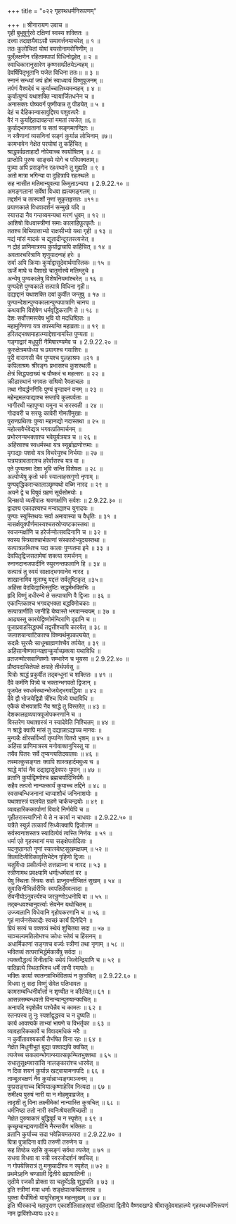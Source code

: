 +++
title = "०२२ गृहस्थधर्मनिरूपणम्"

+++
॥ श्रीनारायण उवाच ॥  
गृही बुभूषुर्गुरवे दक्षिणां स्वस्य शक्तितः ॥  
दत्त्वा तदाज्ञयैवाऽसौ समावर्त्तनमाचरेत् ॥ १ ॥  
ततः कुलोचितां योषां वयसोनामरोगिणीम् ॥  
पुल्ँलक्षणेन रहितामपापां विधिनोद्वहेत् ॥ २ ॥  
स्वाधिकारानुसारेण कृष्णसम्प्रीतयेऽन्वहम् ॥  
देवर्षिपितृभूतानि यजेत विधिना ततः॥ ॥ ३ ॥  
स्नानं सन्ध्यां जपं होमं स्वाध्यायं विष्णुपूजनम् ॥  
तर्पणं वैश्वदेवं च कुर्याच्चातिथ्यमन्वहम् ॥ ४ ॥  
कुर्यात्पुण्यं यथाशक्ति न्यायार्जितधनेन च ॥  
अनासक्तः पोष्यवर्गं पुष्णीयान्न तु पीडयेत् ॥ ५ ॥  
देहं च दैहिकान्वासावुद्दिश्य पशुवत्परैः ॥  
वैरं न कुर्याद्देहादावहन्तां ममतां त्यजेत् ॥६॥  
कुर्याद्भागवतानां च सतां सङ्गमतन्द्रितः ॥  
न स्त्रैणानां व्यसनिनां सङ्गं कुर्यान्न लोभिनाम् ॥७॥  
कामभावेन नेक्षेत परयोषां तु कर्हिचित् ॥  
श्राद्धपर्वव्रताहादौ नोपेयाच्च स्वयोषितम् ॥ ८ ॥  
प्राप्तोपि पुरुषः साङ्ख्ये योगे च परिपक्वताम्॥  
पुत्र्या अपि प्रसङ्गेन रहःस्थाने तु मुह्यति ॥ ९ ॥  
अतो मात्रा भगिन्या वा दुहित्रापि रहःस्थले ॥  
सह नासीत मतिमान्युवत्या किमुताऽन्यया ॥ 2.9.22.१० ॥  
अमङ्गलानां सर्वेषां विधवा ह्यत्यमङ्गलम् ॥  
तद्दर्शनं च तत्स्पर्शो नॄणां सुकृतहृत्ततः ॥११॥  
प्रयाणकाले विधवादर्शनं सन्मुखे यदि ॥  
स्यात्तदा नैव गन्तव्यमन्यथा मरणं धुवम् ॥ १२ ॥  
आशिषो विधवास्त्रीणां समाः कालाहिफूत्कृतैः ॥  
ततश्च बिभियात्ताभ्यो राक्षसीभ्यो यथा गृही ॥ १३ ॥  
मद्यं मांसं मादकं च द्यूतादीन्दूरतस्त्यजेत् ॥  
न द्रोहं प्राणिमात्रस्य कुर्याद्वाचापि कर्हिचित् ॥ १४ ॥  
अवतारचरित्राणि शृणुयादन्वहं हरेः ॥  
सर्वा अपि क्रियाः कुर्याद्वासुदेवार्थमास्तिकः ॥ १५ ॥  
ऊर्जे माघे च वैशाखे चातुर्मास्ये मलिम्लुचे ॥  
अन्येषु पुण्यकालेषु विशेषनियमांश्चरेत् ॥ १६ ॥  
पुण्यदेशे पुण्यकाले सत्पात्रे विधिना गृही॥  
दद्याद्दानं यथाशक्ति दयां कुर्वीत जन्तुषु ॥ १७ ॥  
पुण्यान्देशान्पुण्यकालान्पुण्यपात्राणि चानघ ॥  
कथयामि विशेषेण धर्मवृद्धिकराणि ते ॥ १८ ॥  
देशः सर्वोत्तमस्त्वेष भुवि यो मदधिष्ठितः ॥  
महामुनिगणा यत्र तपस्यन्ति महाव्रताः॥ ॥ १९ ॥  
हरितद्भक्तमाहात्म्याद्देशानामस्ति पुण्यता ॥  
गङ्गाद्वारं मधुपुरी नैमिषारण्यमेव च ॥ 2.9.22.२० ॥  
कुरुक्षेत्रमयोध्या च प्रयागश्च गयाशिरः ॥  
पुरी वाराणसी चैव पुण्यश्च पुलहाश्रमः ॥२१ ॥  
कपिलाश्रमः श्रीरङ्गः प्रभासश्च कुशस्थली ॥  
क्षेत्रं सिद्धपदाख्यं च पौष्करं च महत्सरः ॥ २२ ॥  
क्रीडास्थानं भगवतः सश्रियो रैवताचलः ॥  
तथा गोवर्द्धनगिरिः पुण्यं वृन्दावनं वनम् ॥ २३ ॥  
महेन्द्रमलयाद्याश्च सप्तापि कुलपर्वताः ॥  
भागीरथी महापुण्या यमुना च सरस्वती ॥ २४ ॥  
गोदावरी च सरयूः कावेरी गोमतीमुखाः ॥  
पुराणप्रथिताः पुण्या महानद्यो नदास्तथा ॥ २५ ॥  
महोत्सवैर्भवेद्यत्र भगवत्प्रतिमार्चनम् ॥  
प्रभोरनन्यभक्ताश्च भवेयुर्यत्रयत्र च ॥ २६ ॥  
अहिंस्राश्च स्वधर्मस्था यत्र स्युर्ब्राह्मणोत्तमाः ॥  
मृगाद्याः पशवो यत्र विचरेयुश्च निर्भयाः ॥ २७ ॥  
यत्रयत्रावताराश्च हरेर्वासश्च यत्र वा ॥  
एते पुण्यतमा देशा भुवि सन्ति विशेषतः ॥ २८ ॥  
अल्पोप्येषु कृतो धर्मः स्यात्सहस्रगुणो नृणाम् ॥  
पुण्यवृद्धिकरान्कालाञ्छृण्वथो वच्मि नारद ॥ २९ ॥  
अयने द्वे च विषुवं ग्रहणं सूर्यसोमयोः ॥  
दिनक्षयो व्यतीपातः श्रवणर्क्षाणि सर्वशः ॥ 2.9.22.३० ॥  
द्वादश्य एकादश्यश्च मन्वाद्याश्च युगादयः ॥  
पुण्याः स्युस्तिथयः सर्वा अमावास्या च वैधृतिः ॥ ३१ ॥  
मासर्क्षयुक्पौर्णमास्यश्चतस्रोप्यष्टकास्तथा ॥  
स्वजन्मर्क्षाणि च हरेर्जन्मोत्सवदिनानि च ॥ ३२ ॥  
स्वस्य स्त्रियाश्चार्भकाणां संस्कारोभ्युदयस्तथा ॥  
सत्पात्रलब्धिश्च यदा कालाः पुण्यतमा इमे ॥ ३३ ॥  
देवपितृद्विजसतामेषां शक्त्या समर्चनम् ॥  
स्नानदानजपादीनि स्युरनन्तफलानि हि ॥ ३४ ॥  
सत्पात्रं तु स्वयं साक्षाद्भगवानेव नारद ॥  
शाखानामिव मूलाम्बु यद्दत्तं सर्वतुष्टिकृत् ॥३५॥  
अहिंसा वेदविद्याभिस्तुष्टिः सद्धर्मभक्तिभिः ॥  
हृदि विष्णुं दधीरन्ये ते सत्पात्राणि वै द्विजाः ॥ ३६ ॥  
एकान्तिकाश्च भगवद्भक्ता बद्धविमोचकाः ॥  
सत्पात्राणीति जानीहि येष्वास्ते भगवान्स्वयम् ॥ ३७ ॥  
आढ्यस्तु कारयेद्विष्णोर्मन्दिराणि दृढानि च ॥  
पूजाप्रवाहसिद्ध्यर्थं तद्वृत्तीश्चापि कारयेत् ॥ ३८ ॥  
जलाशयान्वाटिकाश्च विष्ण्वर्थमुपकल्पयेत् ॥  
सदन्नैः सुरसैः साधून्ब्राह्मणांश्चैव तर्पयेत् ॥ ३९ ॥  
अहिंसान्वैष्णवान्यज्ञान्कुर्याच्छक्त्या यथाविधि ॥  
व्रतजन्मोत्सवान्विष्णोः सम्भारेण च भूयसा ॥ 2.9.22.४० ॥  
प्रौष्ठपदासितेपक्षे क्षयाहे तीर्थपर्वसु ॥  
पित्रोः श्राद्धं प्रकुर्वीत तद्बन्धूनां च शक्तितः ॥ ४१ ॥  
दैवे कर्मणि पित्र्ये च भक्तान्भगवतो द्विजान् ॥  
पूजयेत स्वधर्मस्थान्भोजयेद्भगवद्धिया ॥ ४२ ॥  
दैवे द्वौ भोजयेद्विप्रौ त्रींश्च पित्र्ये यथाविधि ॥  
एकैकं वोभयत्रापि नैव श्राद्धे तु विस्तरेत् ॥ ४३ ॥  
देशकालद्रव्यपात्रपूजोपकरणानि च ॥  
विस्तरेण यथाशास्त्रं न स्यादेवेति निश्चितम् ॥ ४४ ॥  
न श्राद्धे क्वापि मांसं तु दद्यान्नाऽद्याच्च मानवः ॥  
मुन्यन्नैः क्षीरसर्पिर्भ्यां तृप्यन्ति पितरो भृशम् ॥ ४५ ॥  
अहिंसा प्राणिमात्रस्य मनोवाक्तनुभिस्तु या ॥  
तयैव पितरः सर्वे तृप्यन्त्यतिदयालवः ॥ ४६ ॥  
तस्मात्कुसङ्गतः क्वापि शास्त्रहार्दमबुध्य च ॥  
श्राद्धे मांसं नैव दद्याद्वासुदेवपरः पुमान् ॥ ४७ ॥  
व्रतानि कुर्याद्विष्णोश्च ब्रह्मचर्यादिभिर्यमैः ॥  
सहैव तत्परो नान्यत्कार्यं कुयाच्च तद्दिने ॥ ४८ ॥  
स्वसम्बन्धिजनानां चाप्याशौचं जनिनाशयोः ॥  
यथाशास्त्रं पालयेत ग्रहणे चार्कचन्द्रयोः ॥ ४९ ॥  
व्यावहारिककार्याणां विवादे निर्णयेपि च ॥  
गृहीतरास्त्यागिनो ये ते न कार्या न चाधवाः ॥ 2.9.22.५० ॥  
यत्रैते स्युर्न्न तत्कार्यं सिध्येत्क्वापि द्विजोत्तम ॥  
सर्वस्वनाशस्तत्र स्यादित्येवं त्वस्ति निर्णयः ॥ ५१ ॥  
धर्मा एते गृहस्थानां मया सङ्क्षेपतोदिताः ॥  
यदनुष्ठानतो नॄणां स्यात्स्वेष्टसुखमक्षयम् ॥ ५२ ॥  
शिलादिजीविकावृत्तिभेदेन गृहिणो द्विजाः ॥  
चतुर्विधाः प्रकीर्त्यन्ते तत्तन्नाम्ना च नारद ॥ ५३ ॥  
स्त्रीणामथ प्रवक्ष्यामि धर्मान्र्धर्मवतां वर ॥  
येषु स्थिताः स्त्रियः सर्वाः प्राप्नुवन्तीप्सितं सुखम् ॥ ५४ ॥  
सुवासिनीभिर्न्नारीभिः स्वपतिर्देववत्सदा ॥  
सेवनीयोऽनुवर्त्त्यश्च जरन्रुग्णोऽधनोपि वा ॥ ५५ ॥  
तद्बन्धवश्चानुवर्त्याः सेवनेन यथोचितम् ॥  
उज्ज्वलानि विधेयानि गृहोपकरणानि च ॥ ५६ ॥  
गृहं मार्जनसेकाद्यैः स्वच्छं कार्यं दिनेदिने ॥  
प्रियं सत्यं च वक्तव्यं स्थेयं शुचितया सदा ॥ ५७ ॥  
चाञ्चल्यमतिलोभश्च क्रोधः स्तेयं च हिंसनम् ॥  
अधार्मिकाणां सङ्गश्च वर्ज्यः स्त्रीणां तथा नृणाम् ॥ ५८ ॥  
भवितव्यं तत्पराभिर्द्धर्मकार्येषु सर्वदा ॥  
त्यक्त्वौद्धत्यं विनीताभिः स्थेयं जित्वेन्द्रियाणि च ॥ ५९ ॥  
पातिव्रत्ये स्थिताभिश्च धर्मे ताभी रमापतेः ॥  
भक्तिः कार्या स्वतन्त्राभिर्भवितव्यं न कुत्रचित् ॥ 2.9.22.६० ॥  
विधवा तु सदा विष्णुं सेवेत पतिभावतः ॥  
कामसम्बन्धिनीर्वार्त्ता न शृण्वीत न कीर्तयेत्॥ ६१ ॥  
आसन्नसम्बन्धवतो विनान्यान्पुरुषान्क्वचित् ॥  
अनापदि स्पृशेन्नैव पश्येन्नैव च कामतः ॥ ६२ ॥  
स्तनपस्य तु नुः स्पर्शाद्वृद्धस्य च न दुष्यति ॥  
कार्य आवश्यके ताभ्यां भाषणे च विभर्तृका ॥ ६३ ॥  
व्यावहारिककार्ये च विवादमधिकं नरैः ॥  
न कुर्वीतावश्यकार्ये तैर्भाषेत विना रहः ॥ ६४ ॥  
नेक्षेत मिधुनीभूतं बुद्या पश्वाद्यपि क्वचित् ॥  
त्यजेच्च सकलान्भोगान्स्यात्सकृन्मितभुक्तथा ॥ ६५ ॥  
सधातुसूक्ष्मवासांसि नालङ्कारांश्च धारयेत् ॥  
न दिवा शयनं कुर्यान्न खट्वायामनापदि ॥ ६६ ॥  
ताम्बूलभक्षणं नैव कुर्यान्नाभ्यङ्गमञ्जनम् ॥  
पुम्प्रसङ्गाच्च बिभियात्कृष्णाहेरिव नित्यदा ॥ ६७ ॥  
समीक्ष्य पुरुषं नारी या न मोहमुपाव्रजेत् ॥  
तादृशी तु विना लक्ष्मीमेकां नान्यास्ति कुत्रचित् ॥ ६८ ॥  
धर्मनिष्ठा ततो नारी स्वनिःश्रेयसमिच्छती ॥  
नेक्षेत पुरुषाकारं बुद्धिपूर्वं च न स्पृशेत् ॥ ६९ ॥  
कृच्छ्रचान्द्रायणादीनि नैरन्तर्येण भक्तितः ॥  
व्रतानि कुर्याच्च सदा भवेन्नियमतत्परा ॥ 2.9.22.७० ॥  
पित्रा पुत्रादिना वापि तरुणी तरुणेन च ॥  
सह तिष्ठेन्न रहसि कुसङ्गं सर्वथा त्यजेत् ॥ ७१ ॥  
सधवा विधवा वा स्त्री स्वरजोदर्शनं क्वचित् ॥  
न गोपयेत्त्रिरात्रं तु मनुष्यादींश्च न स्पृशेत् ॥ ७२ ॥  
प्रथमेऽहनि चण्डाली द्वितीये ब्रह्मघातिनी ॥  
तृतीये रजकी प्रोक्ता सा चतुर्थेऽह्नि शुद्ध्यति ॥ ७३ ॥  
इति स्त्रीणां मया धर्माः सङ्क्षेपात्कथितास्तव ॥  
युक्ता यैर्योषितो यायुरिहामुत्र महत्सुखम् ॥ ७४ ॥  
इति श्रीस्कान्दे महापुराण एकाशीतिसाहस्र्यां संहितायां द्वितीये वैष्णवखण्डे श्रीवासुदेवमाहात्म्ये गृहस्थधर्मनिरूपणं नाम द्वाविंशोध्यायः॥२२॥